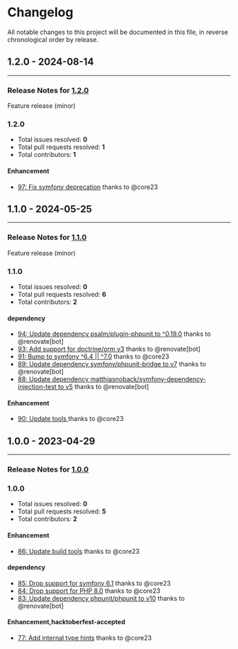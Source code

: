 # Changelog

All notable changes to this project will be documented in this file, in reverse chronological order by release.

## 1.2.0 - 2024-08-14


-----

### Release Notes for [1.2.0](https://github.com/nucleos/SonataCKEditorBundle/milestone/6)

Feature release (minor)

### 1.2.0

- Total issues resolved: **0**
- Total pull requests resolved: **1**
- Total contributors: **1**

#### Enhancement

 - [97: Fix symfony deprecation](https://github.com/nucleos/SonataCKEditorBundle/pull/97) thanks to @core23

## 1.1.0 - 2024-05-25


-----

### Release Notes for [1.1.0](https://github.com/nucleos/SonataCKEditorBundle/milestone/3)

Feature release (minor)

### 1.1.0

- Total issues resolved: **0**
- Total pull requests resolved: **6**
- Total contributors: **2**

#### dependency

 - [94: Update dependency psalm/plugin-phpunit to ^0.19.0](https://github.com/nucleos/SonataCKEditorBundle/pull/94) thanks to @renovate[bot]
 - [93: Add support for doctrine/orm v3](https://github.com/nucleos/SonataCKEditorBundle/pull/93) thanks to @renovate[bot]
 - [91: Bump to symfony ^6.4 || ^7.0](https://github.com/nucleos/SonataCKEditorBundle/pull/91) thanks to @core23
 - [89: Update dependency symfony/phpunit-bridge to v7](https://github.com/nucleos/SonataCKEditorBundle/pull/89) thanks to @renovate[bot]
 - [88: Update dependency matthiasnoback/symfony-dependency-injection-test to v5](https://github.com/nucleos/SonataCKEditorBundle/pull/88) thanks to @renovate[bot]

#### Enhancement

 - [90: Update tools ](https://github.com/nucleos/SonataCKEditorBundle/pull/90) thanks to @core23

## 1.0.0 - 2023-04-29


-----

### Release Notes for [1.0.0](https://github.com/nucleos/SonataCKEditorBundle/milestone/1)



### 1.0.0

- Total issues resolved: **0**
- Total pull requests resolved: **5**
- Total contributors: **2**

#### Enhancement

 - [86: Update build tools](https://github.com/nucleos/SonataCKEditorBundle/pull/86) thanks to @core23

#### dependency

 - [85: Drop support for symfony 6.1](https://github.com/nucleos/SonataCKEditorBundle/pull/85) thanks to @core23
 - [84: Drop support for PHP 8.0](https://github.com/nucleos/SonataCKEditorBundle/pull/84) thanks to @core23
 - [83: Update dependency phpunit/phpunit to v10](https://github.com/nucleos/SonataCKEditorBundle/pull/83) thanks to @renovate[bot]

#### Enhancement,hacktoberfest-accepted

 - [77: Add internal type hints](https://github.com/nucleos/SonataCKEditorBundle/pull/77) thanks to @core23

